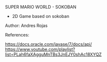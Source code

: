 SUPER MARIO WORLD - SOKOBAN

* 2D Game based on sokoban

Author: Andres Rojas

References:

https://docs.oracle.com/javase/7/docs/api/
https://www.youtube.com/playlist?list=PLah6faXAgguMnTBs3JnEJY0shAc18XYQZ
